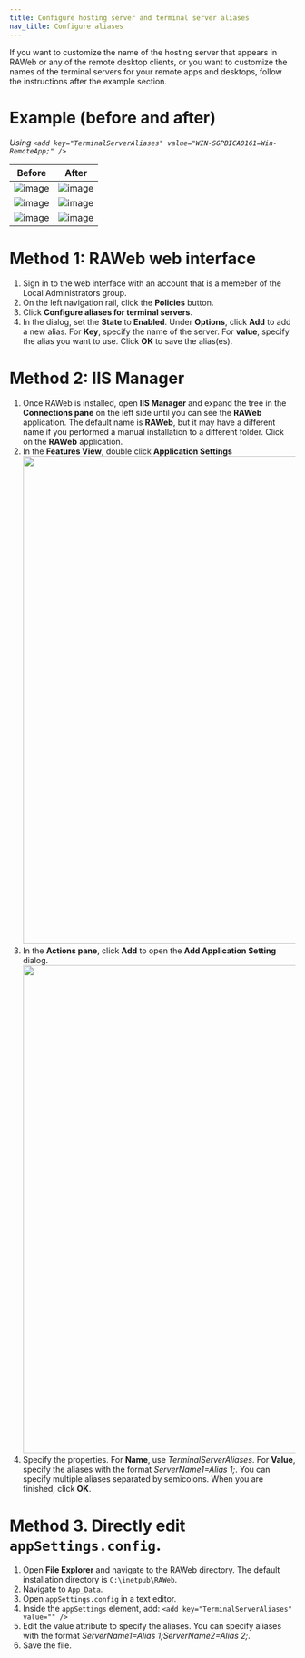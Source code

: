 ```yaml
---
title: Configure hosting server and terminal server aliases
nav_title: Configure aliases
---
```


If you want to customize the name of the hosting server that appears in RAWeb or any of the remote desktop clients, or you want to customize the names of the terminal servers for your remote apps and desktops, follow the instructions after the example section.

# Example (before and after)

_Using `<add key="TerminalServerAliases" value="WIN-SGPBICA0161=Win-RemoteApp;" />`_

| Before                                                                                    | After                                                                                     |
| ----------------------------------------------------------------------------------------- | ----------------------------------------------------------------------------------------- |
| ![image](https://github.com/user-attachments/assets/70185ca9-b89e-4137-b381-262960d102c0) | ![image](https://github.com/user-attachments/assets/664409eb-6939-4101-a025-e07ea9ed141b) |
| ![image](https://github.com/user-attachments/assets/edbfce9f-c9df-4c52-b353-9efaf027c639) | ![image](https://github.com/user-attachments/assets/21a8dc0c-b148-4512-9901-93408de26f5e) |
| ![image](https://github.com/user-attachments/assets/7528f048-07d8-420a-bc1d-7a16d93a39d3) | ![image](https://github.com/user-attachments/assets/3afa8501-6057-433c-94a8-6b7cb6e26397) |

# Method 1: RAWeb web interface

1. Sign in to the web interface with an account that is a memeber of the Local Administrators group.
2. On the left navigation rail, click the **Policies** button.
3. Click **Configure aliases for terminal servers**.
4. In the dialog, set the **State** to **Enabled**. Under **Options**, click **Add** to add a new alias. For **Key**, specify the name of the server. For **value**, specify the alias you want to use. Click **OK** to save the alias(es).

# Method 2: IIS Manager

1. Once RAWeb is installed, open **IIS Manager** and expand the tree in the **Connections pane** on the left side until you can see the **RAWeb** application. The default name is **RAWeb**, but it may have a different name if you performed a manual installation to a different folder. Click on the **RAWeb** application.
2. In the **Features View**, double click **Application Settings**<br/><img width="860" src="https://github.com/user-attachments/assets/3bd6746a-98db-47f8-9a23-9d9544a7dccf" />
3. In the **Actions pane**, click **Add** to open the **Add Application Setting** dialog.<br/><img width="860" src="https://github.com/user-attachments/assets/8b210a24-3672-438e-a9a6-d76385a2bf23" />
4. Specify the properties. For **Name**, use _TerminalServerAliases_. For **Value**, specify the aliases with the format _ServerName1=Alias 1;_. You can specify multiple aliases separated by semicolons. When you are finished, click **OK**.

# Method 3. Directly edit `appSettings.config`.

1. Open **File Explorer** and navigate to the RAWeb directory. The default installation directory is `C:\inetpub\RAWeb`.
2. Navigate to `App_Data`.
3. Open `appSettings.config` in a text editor.
4. Inside the `appSettings` element, add: `<add key="TerminalServerAliases" value="" />`
5. Edit the value attribute to specify the aliases. You can specify aliases with the format _ServerName1=Alias 1;ServerName2=Alias 2;_.
6. Save the file.
